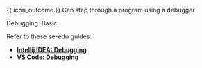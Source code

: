 <span id="prereqs"></span>

<span id="outcomes">{{ icon_outcome }} Can step through a program using a debugger</span>

<span id="title">Debugging: Basic</span>

<div id="main">
<div id="body">

Refer to these se-edu guides:

* [**Intellij IDEA: Debugging**](https://se-education.org/guides/tutorials/intellijDebugger.html)
* [**VS Code: Debugging**](https://se-education.org/guides/tutorials/vscDebugger.html)

</div>

<div id="extras">
</div>
</div>